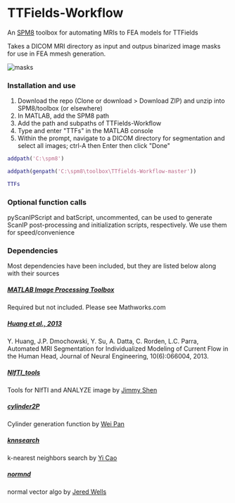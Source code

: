 # TTFields-Workflow
An [SPM8](http://www.fil.ion.ucl.ac.uk/spm/software/spm8/) toolbox for automating MRIs to FEA models for TTFields

Takes a DICOM MRI directory as input and outpus binarized image masks for use in FEA mmesh generation.

![masks](https://user-images.githubusercontent.com/13923102/29499076-2f11fe7a-85d7-11e7-86fa-85a92bfa3096.png)

### Installation and use
1. Download the repo (Clone or download > Download ZIP) and unzip into SPM8/toolbox (or elsewhere)
2. In MATLAB, add the SPM8 path
3. Add the path and subpaths of TTFields-Workflow
4. Type and enter "TTFs" in the MATLAB console
5. Within the prompt, navigate to a DICOM directory for segmentation and select all images; ctrl-A then Enter then click "Done"
```matlab
addpath('C:\spm8')

addpath(genpath('C:\spm8\toolbox\TTfields-Workflow-master'))

TTFs
```

### Optional function calls
pyScanIPScript and batScript, uncommented, can be used to generate ScanIP post-processing and initialization scripts, respectively.
We use them for speed/convenience

### Dependencies
Most dependencies have been included, but they are listed below along with their sources

##### [MATLAB Image Processing Toolbox](https://www.mathworks.com/products/image.html)
Required but not included. Please see Mathworks.com

##### [Huang et al., 2013](http://bme.ccny.cuny.edu/faculty/lparra/autosegment/)
Y. Huang, J.P. Dmochowski, Y. Su, A. Datta, C. Rorden, L.C. Parra, Automated MRI Segmentation for Individualized Modeling of Current Flow in the Human Head, Journal of Neural Engineering, 10(6):066004, 2013.

##### [NIfTI_tools](https://www.mathworks.com/matlabcentral/fileexchange/8797-tools-for-nifti-and-analyze-image)
Tools for NIfTI and ANALYZE image by [Jimmy Shen](https://www.mathworks.com/matlabcentral/profile/authors/757722-jimmy-shen)

##### [cylinder2P](https://www.mathworks.com/matlabcentral/fileexchange/21758-cylinder-surface-connecting-2-points?focused=5104454&tab=function)
Cylinder generation function by [Wei Pan](https://www.mathworks.com/matlabcentral/profile/authors/1453399-wei-pan)

##### [knnsearch](https://www.mathworks.com/matlabcentral/fileexchange/19345-efficient-k-nearest-neighbor-search-using-jit?focused=5151612&tab=function)
k-nearest neighbors search by [Yi Cao](https://www.mathworks.com/matlabcentral/profile/authors/69713-yi-cao)

##### [normnd](http://www.mathworks.com/matlabcentral/fileexchange/41609-point-cloud-normal-vector?focused=3785579&tab=function)
normal vector algo by [Jered Wells](https://www.mathworks.com/matlabcentral/profile/authors/2714347-jered-wells)
